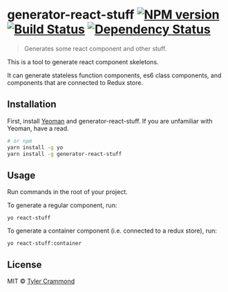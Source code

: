 # generator-react-stuff [![NPM version][npm-image]][npm-url] [![Build Status][travis-image]][travis-url] [![Dependency Status][daviddm-image]][daviddm-url]
> Generates some react component and other stuff.

This is a tool to generate react component skeletons.

It can generate stateless function components, es6 class components, and components
that are connected to Redux store.

## Installation

First, install [Yeoman](http://yeoman.io) and generator-react-stuff. If you are unfamiliar with Yeoman, have a read.

```bash
# or npm
yarn install -g yo
yarn install -g generator-react-stuff
```

## Usage

Run commands in the root of your project.

To generate a regular component, run:

`yo react-stuff`

To generate a container component (i.e. connected to a redux store), run:

`yo react-stuff:container`

## License

MIT © [Tyler Crammond](http://tylercrammond.com)


[npm-image]: https://badge.fury.io/js/generator-react-stuff.svg
[npm-url]: https://npmjs.org/package/generator-react-stuff
[travis-image]: https://travis-ci.org/tcrammond/generator-react-stuff.svg?branch=master
[travis-url]: https://travis-ci.org/tcrammond/generator-react-stuff
[daviddm-image]: https://david-dm.org/tcrammond/generator-react-stuff.svg?theme=shields.io
[daviddm-url]: https://david-dm.org/tcrammond/generator-react-stuff
